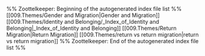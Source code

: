 %% Zoottelkeeper: Beginning of the autogenerated index file list  %%
 [[009.Themes/Gender and Migration|Gender and Migration]]
 [[009.Themes/Identity and Belonging/_Index_of_Identity and Belonging|_Index_of_Identity and Belonging]]
 [[009.Themes/Return Migration|Return Migration]]
 [[009.Themes/return vs return migration|return vs return migration]]
%% Zoottelkeeper: End of the autogenerated index file list  %%
